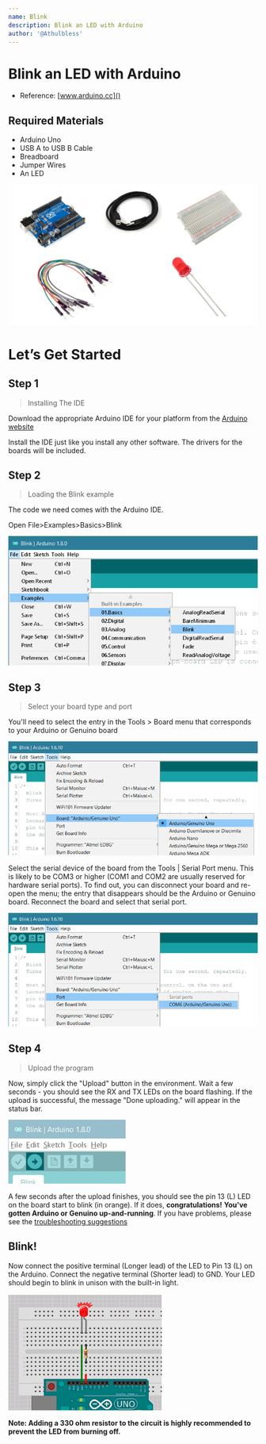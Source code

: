 ```yaml
---
name: Blink
description: Blink an LED with Arduino
author: '@Athulbless'
---
```


# Blink an LED with Arduino

- Reference: [www.arduino.cc]()

## Required Materials

- Arduino Uno
- USB A to USB B Cable
- Breadboard
- Jumper Wires
- An LED

![](images/kit.jpg)

# Let’s Get Started

## Step 1

> Installing The IDE

Download the appropriate Arduino IDE for your platform from the [Arduino website](https://www.arduino.cc/en/Main/Software)

Install the IDE just like you install any other software. The drivers for the boards will be included.

## Step 2

> Loading the Blink example

The code we need comes with the Arduino IDE.

Open File>Examples>Basics>Blink

![](images/UNO_Load_Blink.jpg)

## Step 3

> Select your board type and port

You'll need to select the entry in the Tools > Board menu that corresponds to your Arduino or Genuino board

![](images/UNO_BoardType.jpg)

Select the serial device of the board from the Tools | Serial Port menu. This is likely to be COM3 or higher (COM1 and COM2 are usually reserved for hardware serial ports). To find out, you can disconnect your board and re-open the menu; the entry that disappears should be the Arduino or Genuino board. Reconnect the board and select that serial port.

![](images/UNO_Port.jpg)

## Step 4

> Upload the program

Now, simply click the "Upload" button in the environment. Wait a few seconds - you should see the RX and TX LEDs on the board flashing. If the upload is successful, the message "Done uploading." will appear in the status bar.

![](images/UNO_Upload.png)

A few seconds after the upload finishes, you should see the pin 13 (L) LED on the board start to blink (in orange). If it does, **congratulations!** **You've gotten Arduino or Genuino up-and-running**. If you have problems, please see the [troubleshooting suggestions](https://www.arduino.cc/en/Guide/Troubleshooting)

## Blink!

Now connect the positive terminal (Longer lead) of the LED to Pin 13 (L) on the Arduino. Connect the negative terminal (Shorter lead) to GND. Your LED should begin to blink in unison with the built-in light.

![](images/Title.gif)

**Note: Adding a 330 ohm resistor to the circuit is highly recommended to prevent the LED from burning off.**
